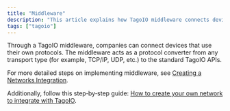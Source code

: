 ```yaml
---
title: "Middleware"
description: "This article explains how TagoIO middleware connects devices using custom protocols by acting as a protocol converter to the TagoIO APIs, and points to related documentation and community resources for setup and examples."
tags: ["tagoio"]
---
```

Through a TagoIO middleware, companies can connect devices that use their own protocols. The middleware acts as a protocol converter from any transport type (for example, TCP/IP, UDP, etc.) to the standard TagoIO APIs.

For more detailed steps on implementing middleware, see [Creating a Networks Integration](/docs/tagoio/integrations/general/creating-a-network-integration.md).


Additionally, follow this step‑by‑step guide: [How to create your own network to integrate with TagoIO](https://community.tago.io/t/how-to-create-your-own-network-to-integrate-with-tagoio/407).
